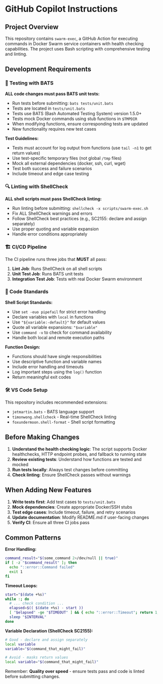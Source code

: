 # GitHub Copilot Instructions

## Project Overview

This repository contains `swarm-exec`, a GitHub Action for executing commands in Docker Swarm service containers with health checking capabilities. The project uses Bash scripting with comprehensive testing and linting.

## Development Requirements

### 🧪 Testing with BATS

**ALL code changes must pass BATS unit tests:**

- Run tests before submitting: `bats tests/unit.bats`
- Tests are located in `tests/unit.bats`
- Tests use BATS (Bash Automated Testing System) version 1.5.0+
- Tests mock Docker commands using stub functions in `$TMPDIR`
- When modifying functions, ensure corresponding tests are updated
- New functionality requires new test cases

**Test Guidelines:**

- Tests must account for log output from functions (use `tail -n1` to get return values)
- Use test-specific temporary files (not global `/tmp` files)
- Mock all external dependencies (docker, ssh, curl, wget)
- Test both success and failure scenarios
- Include timeout and edge case testing

### 🔍 Linting with ShellCheck

**ALL shell scripts must pass ShellCheck linting:**

- Run linting before submitting: `shellcheck -x scripts/swarm-exec.sh`
- Fix ALL ShellCheck warnings and errors
- Follow ShellCheck best practices (e.g., SC2155: declare and assign separately)
- Use proper quoting and variable expansion
- Handle error conditions appropriately

### 🏗️ CI/CD Pipeline

The CI pipeline runs three jobs that **MUST** all pass:

1. **Lint Job**: Runs ShellCheck on all shell scripts
2. **Unit Test Job**: Runs BATS unit tests
3. **Integration Test Job**: Tests with real Docker Swarm environment

### 📝 Code Standards

**Shell Script Standards:**

- Use `set -euo pipefail` for strict error handling
- Declare variables with `local` in functions
- Use `"${variable:-default}"` for default values
- Quote all variable expansions: `"$variable"`
- Use `command -v` to check for command availability
- Handle both local and remote execution paths

**Function Design:**

- Functions should have single responsibilities
- Use descriptive function and variable names
- Include error handling and timeouts
- Log important steps using the `log()` function
- Return meaningful exit codes

### 🛠️ VS Code Setup

This repository includes recommended extensions:

- `jetmartin.bats` - BATS language support
- `timonwong.shellcheck` - Real-time ShellCheck linting
- `foxundermoon.shell-format` - Shell script formatting

## Before Making Changes

1. **Understand the health checking logic**: The script supports Docker healthchecks, HTTP endpoint probes, and fallback to running state
2. **Review existing tests**: Understand how functions are tested and mocked
3. **Run tests locally**: Always test changes before committing
4. **Check linting**: Ensure ShellCheck passes without warnings

## When Adding New Features

1. **Write tests first**: Add test cases to `tests/unit.bats`
2. **Mock dependencies**: Create appropriate Docker/SSH stubs
3. **Test edge cases**: Include timeout, failure, and retry scenarios
4. **Update documentation**: Modify README.md if user-facing changes
5. **Verify CI**: Ensure all three CI jobs pass

## Common Patterns

**Error Handling:**

```bash
command_result="$(some_command 2>/dev/null || true)"
if [ -z "$command_result" ]; then
  echo "::error::Command failed"
  exit 1
fi
```

**Timeout Loops:**

```bash
start="$(date +%s)"
while :; do
  # ... check condition ...
  elapsed=$(( $(date +%s) - start ))
  [ "$elapsed" -ge "$TIMEOUT" ] && { echo "::error::Timeout"; return 1; }
  sleep "$INTERVAL"
done
```

**Variable Declaration (ShellCheck SC2155):**

```bash
# Good - declare and assign separately
local variable
variable="$(command_that_might_fail)"

# Avoid - masks return values
local variable="$(command_that_might_fail)"
```

Remember: **Quality over speed** - ensure tests pass and code is linted before submitting changes.
